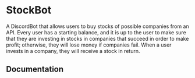 # StockBot

A DiscordBot that allows users to buy stocks of possible companies from an API. Every user has a starting balance, and it is up to the user to make sure that they are investing in stocks in companies that succeed in order to make profit; otherwise, they will lose money if companies fail. When a user invests in a company, they will receive a stock in return.

## Documentation
